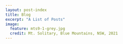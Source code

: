```yaml
---
layout: post-index
title: Blog
excerpt: "A List of Posts"
image:
  feature: mts9-1-grey.jpg
  credit: Mt. Solitary, Blue Mountains, NSW, 2021
---
```

